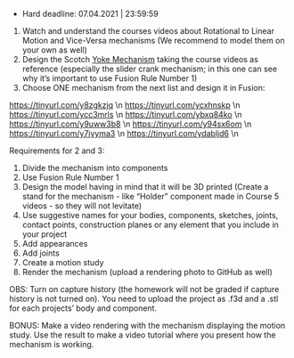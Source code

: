 * Hard deadline:  07.04.2021 | 23:59:59
1. Watch and understand the courses videos about Rotational to Linear Motion and Vice-Versa mechanisms (We recommend to model them on your own as well)
2. Design the Scotch [Yoke Mechanism](https://www.youtube.com/watch?v=HhX-8RyP214&ab_channel=SkylineTutorials) taking the course videos as reference (especially the slider crank mechanism; in this one can see why it’s important to use Fusion Rule Number 1)
3. Choose ONE mechanism from the next list and design it in Fusion:

  https://tinyurl.com/y8zgkzjq \n
  https://tinyurl.com/ycxhnskp \n
  https://tinyurl.com/ycc3mrls \n
  https://tinyurl.com/ybxq84ko \n
  https://tinyurl.com/y9uww3b8 \n
  https://tinyurl.com/y94sx6om \n
  https://tinyurl.com/y7jvyma3 \n
  https://tinyurl.com/ydabljd6 \n
  
Requirements for 2 and 3:

  1. Divide the mechanism into components
  2. Use Fusion Rule Number 1
  3. Design the model having in mind that it will be 3D printed (Create a stand for the mechanism - like “Holder” component made in Course 5 videos - so they will not levitate)
  4. Use suggestive names for your bodies, components, sketches, joints, contact points, construction planes or any element that you include in your project
  5. Add appearances
  6. Add joints
  7. Create a motion study
  8. Render the mechanism (upload a rendering photo to GitHub as well)

  OBS: Turn on capture history (the homework will not be graded if capture history is not turned on). You need to upload the project as .f3d and a .stl for each projects’ body and component.

  BONUS:  Make a video rendering with the mechanism displaying the motion study. Use the result to make a video tutorial where you present how the mechanism is working.
